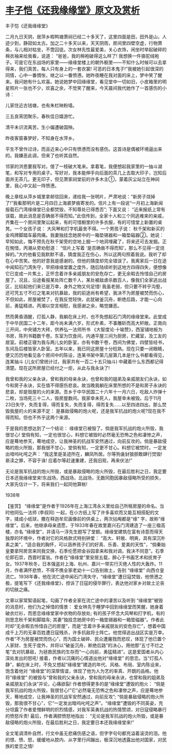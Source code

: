 # [丰子恺《还我缘缘堂》原文及赏析](https://www.vrrw.net/wx/10349.html)

丰子恺《还我缘缘堂》

二月九日天阴，居萍乡暇鸭塘萧祠已经二十多天了，这里四面是田，田外是山，人迹少到，静寂如太古。加之二十多天以来，天天阴雨，房间里四壁空虚，行物萧条，与儿相对枯坐，不啻囚徒。次女林先性最爱美，关心衣饰，闲坐时举起破碎的棉衣袖来给我看，说道： “爸爸，我的棉袍破得这么样了! 我想换一件骆驼绒袍子。可是它在东战场的家里——缘缘堂楼上的朝外橱里——不知什么时候可以去拿得来，我们真苦，每人只有身上的一套衣裳! 可恶的日本鬼子!”我被她引起很深的同情，心中一番惆怅，继之以一番愤懑。她昨夜睡在我对面的床上，梦中笑了醒来。我问她有什么欢喜。她说她梦中回缘缘堂，看见堂中一切如旧，小皮箱里的明星照片一张也不少，欢喜之余，不觉笑了醒来，今天晨间我代她作了一首感伤的小诗：

儿家住近古钱塘，也有朱栏映粉墙。

三五良宵团聚乐，春秋佳日嬉游忙。

清平未识流离苦，生小偏遭破国殃。

昨夜客窗春梦好，不知身在水萍乡。

平生不曾作过诗，而且近来心中只有愤懑而没有感伤。这首诗是偶被环境逼出来的。我嫌恶此调，但来了也听其自然。

邻家的洪恩要我写对。借了一枝破大笔来。拿着笔，我便想起我家里的一抽斗湖笔，和写对专用的桌子。写好对，我本能伸手向后面的茶几上去取大印子，岂知后面并无茶几，更无印子，但见萧家祠堂前的许多木主①，蒙着灰尘站立在神祠里，我心中又起一阵愤懑。

晚上章桂从萍乡城里拿邮信回来，递给我一张明片，严肃地说：“新房子烧掉了!”我看那明片是二月四日上海裘梦痕寄发的。信片上有一段说“一月初上海新闻报载石门湾缘缘堂已全都焚毁，不知尊处已得悉否”; 下面又说： “近来报纸上常有误载，故此消息是否确凿不得而知。”此信传到，全家十人和三个同逃难来的亲戚，齐集在一个房间里聚讼起来，有的可惜橱里的许多衣服，有的可惜堂上新置的桌凳。一个女孩子说： 大风琴和打字机最舍不得。一个男孩子说： 秋千架和新买的金鸡牌脚踏车最肉痛。我妻独挂念她房中的一箱垫锡器和一箱垫磁器②。她说： 早知如此，悔不预先在秋千架旁的空地上掘一个地洞埋藏了，将来还可去发掘。正在惋惜，丙潮从旁劝慰道： “信片上写着 ‘是否确凿不得而知’，那么不见得一定烧掉的。”大约他看见我默默不语，猜度我正在伤心，所以这两句照着我说。我听了却在心中苦笑。他的好意我是感谢的。但他的猜度却完全错误了。我离家后一日在途中闻知石门湾失守，早把缘缘堂置之度外，随后陆续听到这地方四得四失，便想像它已变成一片焦土，正怀念着许多亲戚朋友的安危存亡，更无余暇去怜惜自己的房屋了。况且，沿途看报某处阵亡数千人，某处被敌虐杀数百人，像我们全家逃出战区，比较起他们来已是万幸，身外之物又何足惜! 我虽老弱，但只要不转乎沟壑，还可凭五寸不烂之笔来对抗暴敌，我的前途尚有希望，我决不为房屋被焚而伤心，不但如此，房屋被焚了，在我反觉轻快，此犹破釜沉舟，断绝后路，才能一心向前，勇猛精进。丙潮以空言相慰，我感谢之余，略觉嫌恶。

然而黄昏酒醒，灯孤人静，我躺在床上时，也不免想起石门湾的缘缘堂来。此堂成于中华民国二十二年，距今尚未满六岁。形式朴素，不事雕斫而高大轩敞。正南向三开间，中央铺方大砖，供养弘一法师所书 《大智度论·十喻赞》，西室铺地板为书房，陈列书籍数千卷。东室为饮食间，内通平屋三间为厨房，贮藏室，及工友的居室。前楼正寝为我与两儿女的卧室，亦有书数千卷，西间为佛堂，四壁皆经书，东间及后楼皆家人卧室。五年以来，我已同这房屋十分稔熟。现在只要一闭眼睛，便又历历地看见各个房间中的陈设，连某书架中第几层第几本是什么书都看得见，连某抽斗 (儿女们曾统计过，我家共有一百二十五只抽斗) 中藏着什么东西都记得清楚。现在这所房屋已经付之一炬，从此与我永诀了!

我曾和我的父亲永诀，曾和我的母亲永诀，也曾和我的姐弟及亲戚朋友们永诀，如今和房子永诀，实在值不得感伤悲哀。故当晚我躺在床里所想的不是和房子永诀的悲哀，却是毁屋的火的来源。吾乡于中华民国二十六年十一月六日，吃敌人炸弹十二枚，当场死三十二人，毁房屋数间。我家幸未死人，我屋幸未被毁。后于11月23日失守，失而复得，得而复失，失而复得，得而复失……以至四进四出，那么焚毁我屋的火的来源不定： 是暴敌侵略的炮火呢，还是我军抗战的炮火呢?现在我不得而知。但也不外乎这两个来源。

于是我的思想达到了一个结论： 缘缘堂已被毁了。倘是我军抗战的炮火所毁，我很甘心! 堂倘有知，一定也很甘心，料想它被毁时必然毫无恐怖之色和凄惨之声，应是蓦地参天，蓦地成空，让我神圣的抗战军安然通过，向前反攻的。倘是暴敌侵略的炮火所毁，那我很不甘心，堂倘有知，一定更不甘心。料想它被焚时，一定发出喑呜叱咤之声： “我这里是圣迹所在，麟凤所居。尔等狗彘豺狼胆敢肆行焚毁! 亵渎之罪，不容于诛! 应着尔等赶速重建，还我旧观，再来伏法!”

无论是我军抗战的炮火所毁，或是暴敌侵略的炮火所毁，在最后胜利之日，我定要日本还我缘缘堂来!东战场，西战场，北战场，无数同胞因暴敌侵略所受的损失，大家先估计一下，将来我们一起同他算帐!

1938年



【鉴赏】 “缘缘堂”是作者于1926年在上海江湾永义里给自己所租房屋的命名。当时他同弘一法师 (李叔同) 一起，在小方纸上写了许多喜欢而又能互相搭配的文字，揉成小纸球，撒在释迦牟尼画像前的供桌上，两次拈阄都是“缘” 字，故称“缘缘堂”。后来，他继承母亲遗愿，于1933年春在故里嘉兴石门湾建造了一座三楹高楼，亦名 “缘缘堂”，并请马一浮先生题写了堂额。缘缘堂建筑在富有诗意而得天独厚的环境中，作者对它的风格款式特别钟爱： “高大、轩敞、明爽，具有深沉朴素之美”，“适合我的胸怀，可以涵养孩子们的好真、乐善、爱美的天性”，“倘秦始皇要拿阿房宫来同我交换，石季伦愿把金谷园拿来和我对调，我决不同意”。石季伦即石崇，西晋时富翁。作者在“缘缘堂”里安居五载，醉心于书画艺术和抚育子女。1937年秋冬，日本强盗对上海、杭州、嘉兴一带实行灭绝人性的大轰炸。11月，作者满怀悲愤，不得不携全家老幼十一口告别故土，告别 “缘缘堂” 向西仓皇流亡。1938年春，他在流亡途中闻石门湾失守，“缘缘堂”遭日寇焚毁，他愤懑之极，提笔写下《还我缘缘堂》，控诉了日寇的侵华罪行，表达他对家乡对故土沦丧的切肤之痛。

文章以家常絮语起笔，勾画了作者全家在流亡途中的凄苦以及听到 “缘缘堂”被毁的消息时，他们为之悼惜的情景： 爱女林先于睡梦中回到缘缘堂而笑醒，她身着破衣烂衫，而思恋缘缘堂家中衣物的存放处; 有的孩子怀念大风琴和打字机，有的则思念秋千架和脚踏车; 其妻“独挂念她房中的一箱垫锡器和一箱垫磁器”。作者此时却“无余暇去怜惜自己的房屋”，而是“念着许多亲戚朋友的安危存亡”，想着中国成千上万的无辜百姓遭日寇残杀，许多抗敌将士阵亡。他觉得逃出战区实是万幸。作者“不为房屋被焚而伤心”，而为国土破碎、民众遭屠戮而悲叹，体现了他已置个人家财、生死于度外，并将以“破釜沉舟，断绝后路”的决心，用他那“五寸不烂之笔”去对抗暴敌，为拯救民族的生存而“一心向前，勇猛精进”。这是爱国者从内心深处发出的怒吼! 接着，作者以沉痛的心情道出他对“缘缘堂” 的思恋。当“灯孤人静”，躺在床上时，不免又想起“缘缘堂”建造的年代、风格、布局、室内陈设来，饱含着他对 “缘缘堂”的深厚情谊，体现了他为人为艺的率真、开朗的品格。他将“缘缘堂” 的被毁与“曾和我的父亲永诀，曾和我的母亲永诀，也曾和我的姐弟及亲戚朋友们永诀”并论，心痛欲裂! 作者想得更多的是“缘缘堂”遭毁的炮火： “倘是我军抗战的炮火所毁，我很甘心!”它“必然毫无恐怖之色和凄惨之声，应是蓦地参天，蓦地成空，让我神圣的抗战军安然通过，向前反攻”; “倘是暴敌侵略的炮火所毁，那我很不甘心”，它“一定发出暗呜叱咤之声”。“缘缘堂”遭毁的不同英姿，充分坦露了作者爱憎鲜明的炽烈情感，对我军英勇抗战的热情赞颂，对日寇侵略暴行的愤怒斥责! 最后，作者满腔愤怒地指出： “无论是我军抗战的炮火所毁，或是暴敌侵略的炮火所毁，在最后胜利之日，我定要日本还我缘缘堂来!”

全文笔调清朴自然，行文中虽无悲痛伤感之语，但字字句句都充溢着滚烫的泪。他的恨、愤、怒，缓缓地从腔内、从字里行间蹦出，极深沉地透露出他对国家，对民族的爱恋之情!


